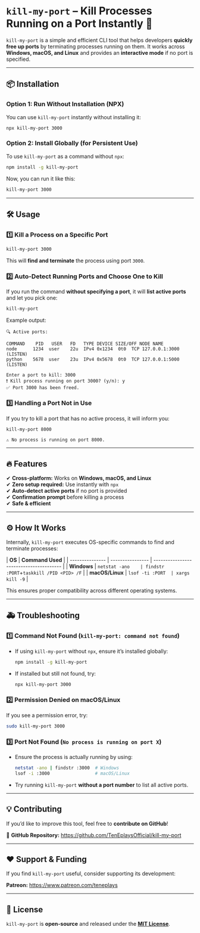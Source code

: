 # `kill-my-port` – Kill Processes Running on a Port Instantly 🚀

`kill-my-port` is a simple and efficient CLI tool that helps developers **quickly free up ports** by terminating processes running on them. It works across **Windows, macOS, and Linux** and provides an **interactive mode** if no port is specified.

---

## 📦 Installation

### **Option 1: Run Without Installation (NPX)**

You can use `kill-my-port` instantly without installing it:

```sh
npx kill-my-port 3000
```

### **Option 2: Install Globally (for Persistent Use)**

To use `kill-my-port` as a command without `npx`:

```sh
npm install -g kill-my-port
```

Now, you can run it like this:

```sh
kill-my-port 3000
```

---

## 🛠️ Usage

### **1️⃣ Kill a Process on a Specific Port**

```sh
kill-my-port 3000
```

This will **find and terminate** the process using port `3000`.

### **2️⃣ Auto-Detect Running Ports and Choose One to Kill**

If you run the command **without specifying a port**, it will **list active ports** and let you pick one:

```sh
kill-my-port
```

Example output:

```
🔍 Active ports:

COMMAND    PID   USER   FD   TYPE DEVICE SIZE/OFF NODE NAME
node      1234  user    22u  IPv4 0x1234  0t0  TCP 127.0.0.1:3000 (LISTEN)
python    5678  user    23u  IPv4 0x5678  0t0  TCP 127.0.0.1:5000 (LISTEN)

Enter a port to kill: 3000
❗ Kill process running on port 3000? (y/n): y
✅ Port 3000 has been freed.
```

### **3️⃣ Handling a Port Not in Use**

If you try to kill a port that has no active process, it will inform you:

```sh
kill-my-port 8000
```

```
⚠️ No process is running on port 8000.
```

---

## 🔥 Features

✔ **Cross-platform:** Works on **Windows, macOS, and Linux**  
✔ **Zero setup required:** Use instantly with `npx`  
✔ **Auto-detect active ports** if no port is provided  
✔ **Confirmation prompt** before killing a process  
✔ **Safe & efficient**

---

## ⚙️ How It Works

Internally, `kill-my-port` executes OS-specific commands to find and terminate processes:

| **OS**          | **Command Used** |
| --------------- | ---------------- | --------------------------------------- |
| **Windows**     | `netstat -ano    | findstr :PORT`+`taskkill /PID <PID> /F` |
| **macOS/Linux** | `lsof -ti :PORT  | xargs kill -9`                          |

This ensures proper compatibility across different operating systems.

---

## 🚑 Troubleshooting

### **1️⃣ Command Not Found (`kill-my-port: command not found`)**

- If using `kill-my-port` without `npx`, ensure it’s installed globally:
  ```sh
  npm install -g kill-my-port
  ```
- If installed but still not found, try:
  ```sh
  npx kill-my-port 3000
  ```

### **2️⃣ Permission Denied on macOS/Linux**

If you see a permission error, try:

```sh
sudo kill-my-port 3000
```

### **3️⃣ Port Not Found (`No process is running on port X`)**

- Ensure the process is actually running by using:
  ```sh
  netstat -ano | findstr :3000  # Windows
  lsof -i :3000                 # macOS/Linux
  ```
- Try running `kill-my-port` **without a port number** to list all active ports.

---

## 💡 Contributing

If you’d like to improve this tool, feel free to **contribute on GitHub**!

🔗 **GitHub Repository:** https://github.com/TenEplaysOfficial/kill-my-port

---

## ❤️ Support & Funding

If you find `kill-my-port` useful, consider supporting its development:

**Patreon:** https://www.patreon.com/teneplays

---

## 📜 License

`kill-my-port` is **open-source** and released under the **[MIT License](LICENSE)**.
